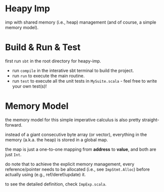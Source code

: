 # Heapy Imp

imp with shared memory (i.e., heap) management (and of course, a simple memory model).

# Build & Run & Test

first run `sbt` in the root directory for heapy-imp.
- run `compile` in the interative sbt terminal to build the project.
- run `run` to execute the main routine.
- run `test` to execute all the unit tests in `MySuite.scala` - feel free to write your own test(s)!

# Memory Model

the memory model for this simple imperative calculus is also pretty straight-forward.

instead of a giant consecutive byte array (or vector), everything in the memory (a.k.a. the heap) is stored in a global map.

the map is just a one-to-one mapping from **address** to **value**, and both are just `Int`.

do note that to achieve the explicit memory management, every reference/pointer needs to be allocated (i.e., see `ImpStmt.Alloc`) before actually using (e.g., ref/deref/update) it.

to see the detailed definition, check `ImpExp.scala`.